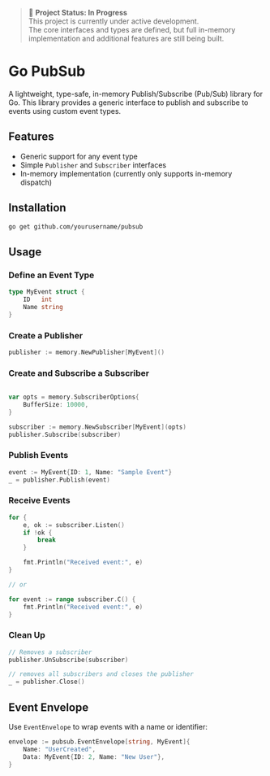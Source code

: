 > 🚧 **Project Status: In Progress**  
> This project is currently under active development.  
> The core interfaces and types are defined, but full in-memory implementation and additional features are still being built.  

# Go PubSub

A lightweight, type-safe, in-memory Publish/Subscribe (Pub/Sub) library for Go. This library provides a generic interface to publish and subscribe to events using custom event types.

## Features

- Generic support for any event type
- Simple `Publisher` and `Subscriber` interfaces
- In-memory implementation (currently only supports in-memory dispatch)

## Installation

```bash
go get github.com/yourusername/pubsub
````

## Usage

### Define an Event Type

```go
type MyEvent struct {
	ID   int
	Name string
}
```

### Create a Publisher

```go
publisher := memory.NewPublisher[MyEvent]()
```

### Create and Subscribe a Subscriber

```go

var opts = memory.SubscriberOptions{
	BufferSize: 10000,
}

subscriber := memory.NewSubscriber[MyEvent](opts)
publisher.Subscribe(subscriber)
```

### Publish Events

```go
event := MyEvent{ID: 1, Name: "Sample Event"}
_ = publisher.Publish(event)
```

### Receive Events

```go
for {
    e, ok := subscriber.Listen()
    if !ok {
        break
    }

    fmt.Println("Received event:", e)
}

// or

for event := range subscriber.C() {
    fmt.Println("Received event:", e)
}

```

### Clean Up

```go
// Removes a subscriber
publisher.UnSubscribe(subscriber)

// removes all subscribers and closes the publisher 
_ = publisher.Close()
```

## Event Envelope

Use `EventEnvelope` to wrap events with a name or identifier:

```go
envelope := pubsub.EventEnvelope[string, MyEvent]{
	Name: "UserCreated",
	Data: MyEvent{ID: 2, Name: "New User"},
}
```
